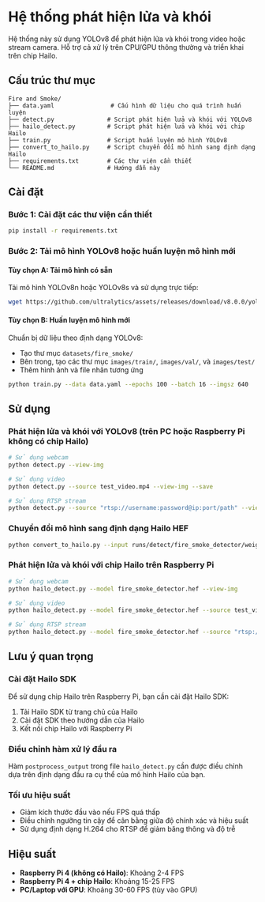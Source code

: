 # Hệ thống phát hiện lửa và khói

Hệ thống này sử dụng YOLOv8 để phát hiện lửa và khói trong video hoặc stream camera. Hỗ trợ cả xử lý trên CPU/GPU thông thường và triển khai trên chip Hailo.

## Cấu trúc thư mục

```
Fire and Smoke/
├── data.yaml                # Cấu hình dữ liệu cho quá trình huấn luyện
├── detect.py               # Script phát hiện lửa và khói với YOLOv8
├── hailo_detect.py         # Script phát hiện lửa và khói với chip Hailo
├── train.py                # Script huấn luyện mô hình YOLOv8
├── convert_to_hailo.py     # Script chuyển đổi mô hình sang định dạng Hailo
├── requirements.txt        # Các thư viện cần thiết
└── README.md               # Hướng dẫn này
```

## Cài đặt

### Bước 1: Cài đặt các thư viện cần thiết

```bash
pip install -r requirements.txt
```

### Bước 2: Tải mô hình YOLOv8 hoặc huấn luyện mô hình mới

#### Tùy chọn A: Tải mô hình có sẵn
Tải mô hình YOLOv8n hoặc YOLOv8s và sử dụng trực tiếp:

```bash
wget https://github.com/ultralytics/assets/releases/download/v8.0.0/yolov8n.pt
```

#### Tùy chọn B: Huấn luyện mô hình mới

Chuẩn bị dữ liệu theo định dạng YOLOv8:
- Tạo thư mục `datasets/fire_smoke/`
- Bên trong, tạo các thư mục `images/train/`, `images/val/`, và `images/test/`
- Thêm hình ảnh và file nhãn tương ứng

```bash
python train.py --data data.yaml --epochs 100 --batch 16 --imgsz 640
```

## Sử dụng

### Phát hiện lửa và khói với YOLOv8 (trên PC hoặc Raspberry Pi không có chip Hailo)

```bash
# Sử dụng webcam
python detect.py --view-img

# Sử dụng video
python detect.py --source test_video.mp4 --view-img --save

# Sử dụng RTSP stream
python detect.py --source "rtsp://username:password@ip:port/path" --view-img
```

### Chuyển đổi mô hình sang định dạng Hailo HEF

```bash
python convert_to_hailo.py --input runs/detect/fire_smoke_detector/weights/best.pt
```

### Phát hiện lửa và khói với chip Hailo trên Raspberry Pi

```bash
# Sử dụng webcam
python hailo_detect.py --model fire_smoke_detector.hef --view-img

# Sử dụng video
python hailo_detect.py --model fire_smoke_detector.hef --source test_video.mp4 --view-img --save

# Sử dụng RTSP stream
python hailo_detect.py --model fire_smoke_detector.hef --source "rtsp://username:password@ip:port/path" --view-img
```

## Lưu ý quan trọng

### Cài đặt Hailo SDK

Để sử dụng chip Hailo trên Raspberry Pi, bạn cần cài đặt Hailo SDK:

1. Tải Hailo SDK từ trang chủ của Hailo
2. Cài đặt SDK theo hướng dẫn của Hailo
3. Kết nối chip Hailo với Raspberry Pi

### Điều chỉnh hàm xử lý đầu ra

Hàm `postprocess_output` trong file `hailo_detect.py` cần được điều chỉnh dựa trên định dạng đầu ra cụ thể của mô hình Hailo của bạn.

### Tối ưu hiệu suất

- Giảm kích thước đầu vào nếu FPS quá thấp
- Điều chỉnh ngưỡng tin cậy để cân bằng giữa độ chính xác và hiệu suất
- Sử dụng định dạng H.264 cho RTSP để giảm băng thông và độ trễ

## Hiệu suất

- **Raspberry Pi 4 (không có Hailo)**: Khoảng 2-4 FPS
- **Raspberry Pi 4 + chip Hailo**: Khoảng 15-25 FPS
- **PC/Laptop với GPU**: Khoảng 30-60 FPS (tùy vào GPU) 